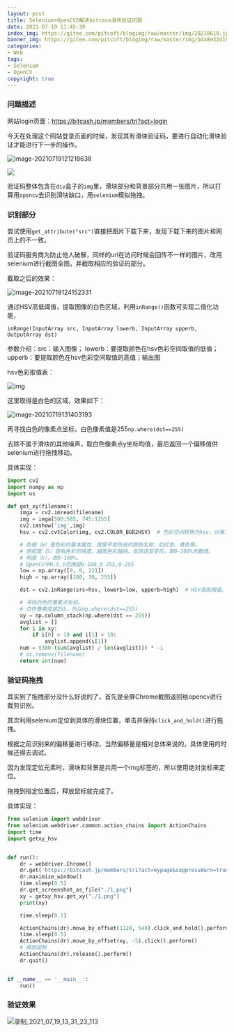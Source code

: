 ```yaml
---
layout: post
title: Selenium+OpenCV2解决bitcase滑块验证问题
date: 2021-07-19 11:45:39
index_img: https://gitee.com/pitcoft/blogimg/raw/master/img/20210610.jpg
banner_img: https://gitee.com/pitcoft/blogimg/raw/master/img/bda8e32d19707e8ac881c6a8ee9cd733.jpg
categories:
- Web
tags:
- Selenium
- OpenCV
copyright: true
---
```


### 问题描述

网站login页面：https://bitcash.jp/members/tri?act=login

今天在处理这个网站登录页面的时候，发现其有滑块验证码，要进行自动化滑块验证才能进行下一步的操作。

![image-20210719121218638](https://gitee.com/pitcoft/blogimg/raw/master/img/image-20210719121218638.png)

![](https://gitee.com/pitcoft/blogimg/raw/master/img/codepic.jpg)

验证码整体包含在`div`盒子的`img`里，滑块部分和背景部分共用一张图片，所以打算用`opencv`去识别滑块缺口，用`selenium`模拟拖拽。

### 识别部分

尝试使用`get_attribute("src")`直接把图片下载下来，发现下载下来的图片和网页上的不一致。

验证码服务商为防止他人破解，同样的url在访问时候会回传不一样的图片，改用selenium进行截图全图，并截取相应的验证码部分。

截取之后的效果：

![image-20210719124152331](https://gitee.com/pitcoft/blogimg/raw/master/img/image-20210719124152331.png)

通过HSV高低阈值，提取图像的白色区域，利用`inRange()`函数可实现二值化功能，

`inRange(InputArray src, InputArray lowerb, InputArray upperb, OutputArray dst)`

参数介绍：src：输入图像； lowerb：要提取颜色在hsv色彩空间取值的低值；upperb：要提取颜色在hsv色彩空间取值的高值；输出图

hsv色彩取值表：

![img](https://gitee.com/pitcoft/blogimg/raw/master/img/1322697-20180830095425840-318024232.png)

这里取得是白色的区域，效果如下：

![image-20210719131403193](https://gitee.com/pitcoft/blogimg/raw/master/img/image-20210719131403193.png)

再寻找白色的像素点坐标，白色像素值是255`np.where(dst==255)`

去除不属于滑块的其他噪声，取白色像素点y坐标均值，最后返回一个偏移值供selenium进行拖拽移动。

具体实现：

```python
import cv2
import numpy as np
import os

def get_xy(filename):
    imga = cv2.imread(filename)
    img = imga[500:585, 745:1155]
    cv2.imshow('img',img)
    hsv = cv2.cvtColor(img, cv2.COLOR_BGR2HSV)  # 色彩空间转换为hsv，分离.

    # 色相（H）是色彩的基本属性，就是平常所说的颜色名称，如红色、黄色等。
    # 饱和度（S）是指色彩的纯度，越高色彩越纯，低则逐渐变灰，取0-100%的数值。
    # 明度（V），取0-100%。
    # OpenCV中H,S,V范围是0-180,0-255,0-255
    low = np.array([0, 0, 221])
    high = np.array([180, 30, 255])

    dst = cv2.inRange(src=hsv, lowerb=low, upperb=high)  # HSV高低阈值，提取图像部分区域

    # 寻找白色的像素点坐标。
    # 白色像素值是255，所以np.where(dst==255)
    xy = np.column_stack(np.where(dst == 255))
    avglist = []
    for i in xy:
        if i[0] > 10 and i[1] > 10:
            avglist.append(i[1])
    num = (380-(sum(avglist) / len(avglist))) * -1
    # os.remove(filename)
    return int(num)
```

### 验证码拖拽

其实到了拖拽部分没什么好说的了，首先是全屏Chrome截图返回给opencv进行裁剪识别。

其次利用selenium定位到具体的滑块位置，单击并保持`click_and_hold()`进行拖拽。

根据之前识别来的偏移量进行移动，当然偏移量是相对总体来说的，具体使用的时候还得去调试。

因为发现定位元素时，滑块和背景是共用一个img标签的，所以使用绝对坐标来定位。

拖拽到指定位置后，释放鼠标就完成了。

具体实现：

```python
from selenium import webdriver
from selenium.webdriver.common.action_chains import ActionChains
import time
import getxy_hsv


def run():
    dr = webdriver.Chrome()
    dr.get('https://bitcash.jp/members/tri?act=mypage&suppressWarn=true&ref=header&sv=2&_lh')
    dr.maximize_window()
    time.sleep(0.5)
    dr.get_screenshot_as_file("./1.png")
    xy = getxy_hsv.get_xy("./1.png")
    print(xy)

    time.sleep(0.1)

    ActionChains(dr).move_by_offset(1120, 540).click_and_hold().perform()
    time.sleep(0.5)
    ActionChains(dr).move_by_offset(xy, -5).click().perform()
    # 释放鼠标
    ActionChains(dr).release().perform()
    dr.quit()


if __name__ == '__main__':
    run()
```

### 验证效果



![录制_2021_07_19_13_31_23_113](https://gitee.com/pitcoft/blogimg/raw/master/img/%E5%BD%95%E5%88%B6_2021_07_19_13_31_23_113.gif)